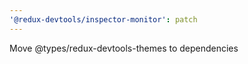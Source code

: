 ```yaml
---
'@redux-devtools/inspector-monitor': patch
---
```


Move @types/redux-devtools-themes to dependencies
